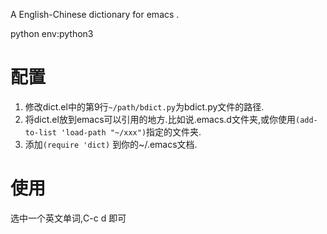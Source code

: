 A English-Chinese dictionary for emacs .

python env:python3

# 配置

1. 修改dict.el中的第9行`~/path/bdict.py`为bdict.py文件的路径.
2. 将dict.el放到emacs可以引用的地方.比如说.emacs.d文件夹,或你使用`(add-to-list 'load-path "~/xxx")`指定的文件夹.
3. 添加`(require 'dict)` 到你的~/.emacs文档.

# 使用

选中一个英文单词,C-c d 即可
